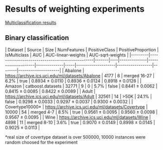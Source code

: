 # Results of weighting experiments

[Multiclassification results](!!)

## Binary classification

| Dataset | Source                                          | Size  | NumFeatures | PositiveClass | PositiveProportion | IsMulticlass | AUC | AUC-linear-weights | AUC-sqrt-weights |
|---------|-------------------------------------------------|-------|----|--------------|--------------------|--------------|-----|--------------------|------------------|--------|---------------------|
| Abalone | https://archive.ics.uci.edu/ml/datasets/Abalone | 4177  |  8 | merged 16-27 | 6.2%               | true         |    0.8934  ± 0.0110   |    0.8936 ± 0.0124    |   0.8918 ± 0.0128    | 
| Amazon  | catboost.datasets                               | 32771 |  9 |  0           | 5.7%               | false        |   0.8441  ± 0.0062   |        0.8415  ± 0.0085    |   0.8422  ± 0.0089    |
| Adult   | https://archive.ics.uci.edu/ml/datasets/Adult   | 32561 | 14 |  >50K        | 24.1%              | false        |    0.9298  ± 0.0033   |     0.9297  ± 0.0037   |      0.9300  ± 0.0032              |
| Covertype10000* | https://archive.ics.uci.edu/ml/datasets/Covertype   | 10000 | 54 |  merged 4-7        | 8.5%              | true        |   0.9561  ± 0.0095    |          0.9560  ± 0.0098            |        0.9567  ± 0.0095        |
| Wine    | https://archive.ics.uci.edu/ml/datasets/Wine   | 4898 | 11 |  merged 8-10   | 3.6%              | true        |  0.9070  ± 0.0149  |  0.8998  ± 0.0145  |    0.9025  ± 0.0113   |


*real size of covertype dataset is over 500000, 10000 instances were random choosed for the experiment
